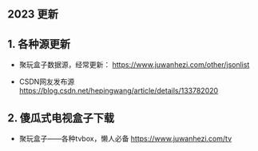 ## 2023 更新


## 1. 各种源更新
- 聚玩盒子数据源，经常更新：
  https://www.juwanhezi.com/other/jsonlist

- CSDN网友发布源
    https://blog.csdn.net/hepingwang/article/details/133782020


## 2. 傻瓜式电视盒子下载
- 聚玩盒子——各种tvbox，懒人必备
  https://www.juwanhezi.com/tv
